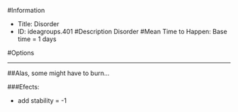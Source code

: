 #Information
 - Title: Disorder
 - ID: ideagroups.401
#Description
Disorder
#Mean Time to Happen:
Base time = 1 days

#Options

___
##Alas, some might have to burn...

###Efects:<ul><li>add stability = -1</li></ul>
